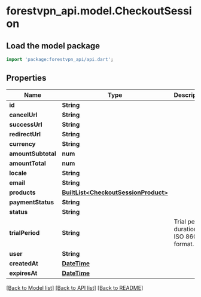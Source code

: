 # forestvpn_api.model.CheckoutSession

## Load the model package
```dart
import 'package:forestvpn_api/api.dart';
```

## Properties
Name | Type | Description | Notes
------------ | ------------- | ------------- | -------------
**id** | **String** |  | 
**cancelUrl** | **String** |  | 
**successUrl** | **String** |  | 
**redirectUrl** | **String** |  | [optional] 
**currency** | **String** |  | 
**amountSubtotal** | **num** |  | 
**amountTotal** | **num** |  | 
**locale** | **String** |  | [optional] 
**email** | **String** |  | [optional] 
**products** | [**BuiltList&lt;CheckoutSessionProduct&gt;**](CheckoutSessionProduct.md) |  | 
**paymentStatus** | **String** |  | 
**status** | **String** |  | 
**trialPeriod** | **String** | Trial period duration in ISO 8601 format. | [optional] 
**user** | **String** |  | [optional] 
**createdAt** | [**DateTime**](DateTime.md) |  | 
**expiresAt** | [**DateTime**](DateTime.md) |  | 

[[Back to Model list]](../README.md#documentation-for-models) [[Back to API list]](../README.md#documentation-for-api-endpoints) [[Back to README]](../README.md)


